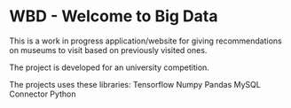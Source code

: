 
# WBD - Welcome to Big Data

This is a work in progress application/website for giving recommendations on museums to visit based on previously visited ones.

The project is developed for an university competition.

The projects uses these libraries:
    Tensorflow
    Numpy
    Pandas
    MySQL Connector Python